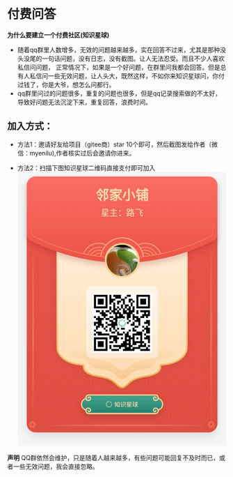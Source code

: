 # 付费问答

**为什么要建立一个付费社区(知识星球)**
- 随着qq群里人数增多，无效的问题越来越多，实在回答不过来，尤其是那种没头没尾的一句话问题，没有日志，没有截图。让人无法忍受。而且不少人喜欢私信问问题，
正常情况下，如果是一个好问题，在群里问我都会回答。但是总有人私信问一些无效问题，让人头大，既然这样，不如你来知识星球问，你付过钱了，你是大爷，想怎么问都行。
- qq群里问过的问题很多，重复的问题也很多，但是qq记录搜索做的不太好，导致好问题无法沉淀下来，重复回答，浪费时间。
 
## 加入方式：
- 方法1：邀请好友给项目（gitee商）star 10个即可，然后截图发给作者（微信：myenilu),作者核实过后会邀请你进来。

- 方法2：扫描下图知识星球二维码直接支付即可加入
![小密圈](../img/other/xiaomiquan.png)


**声明**
QQ群依然会维护，只是随着人越来越多，有些问题可能回复不及时而已，或者一些无效问题，我会直接忽略。


